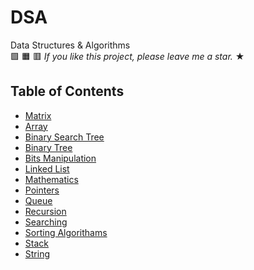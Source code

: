 # DSA
Data Structures &amp; Algorithms  
:green_square:
:orange_square:
:red_square:
_If you like this project, please leave me a star._ &#9733;
## Table of Contents

- [Matrix](#matrix)
- [Array](#array)
- [Binary Search Tree](#Binary-Search-Tree)
- [Binary Tree](#Binary-Tree)
- [Bits Manipulation](#Bits-Manipulation)
- [Linked List](#Linked-List)
- [Mathematics](#mathematics)
- [Pointers](#pointers)
- [Queue](#Queue)
- [Recursion](#Recursion)
- [Searching](#searching)
- [Sorting Algorithams](#sorting-algorithams)
- [Stack](#Stack)
- [String](#String)
